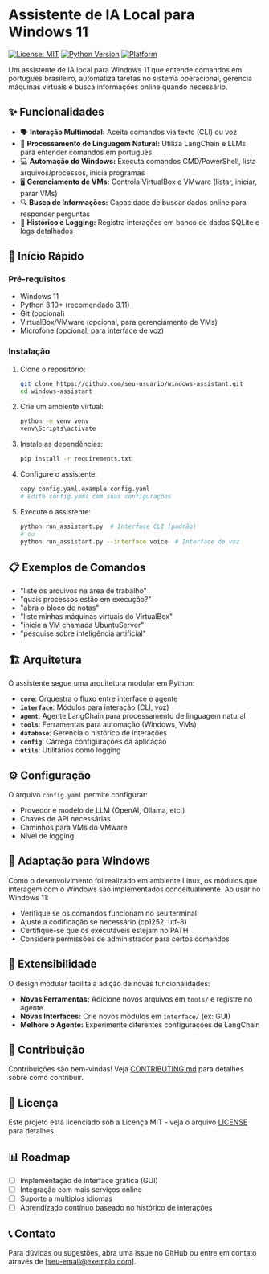 # Assistente de IA Local para Windows 11

[![License: MIT](https://img.shields.io/badge/License-MIT-yellow.svg)](https://opensource.org/licenses/MIT)
[![Python Version](https://img.shields.io/badge/python-3.10%2B-blue)](https://www.python.org/downloads/)
[![Platform](https://img.shields.io/badge/platform-Windows%2011-blue)](https://www.microsoft.com/windows/windows-11)

Um assistente de IA local para Windows 11 que entende comandos em português brasileiro, automatiza tarefas no sistema operacional, gerencia máquinas virtuais e busca informações online quando necessário.

## ✨ Funcionalidades

* 🗣️ **Interação Multimodal:** Aceita comandos via texto (CLI) ou voz
* 🧠 **Processamento de Linguagem Natural:** Utiliza LangChain e LLMs para entender comandos em português
* 💻 **Automação do Windows:** Executa comandos CMD/PowerShell, lista arquivos/processos, inicia programas
* 🖥️ **Gerenciamento de VMs:** Controla VirtualBox e VMware (listar, iniciar, parar VMs)
* 🔍 **Busca de Informações:** Capacidade de buscar dados online para responder perguntas
* 📝 **Histórico e Logging:** Registra interações em banco de dados SQLite e logs detalhados

## 🚀 Início Rápido

### Pré-requisitos

* Windows 11
* Python 3.10+ (recomendado 3.11)
* Git (opcional)
* VirtualBox/VMware (opcional, para gerenciamento de VMs)
* Microfone (opcional, para interface de voz)

### Instalação

1. Clone o repositório:
   ```bash
   git clone https://github.com/seu-usuario/windows-assistant.git
   cd windows-assistant
   ```

2. Crie um ambiente virtual:
   ```bash
   python -m venv venv
   venv\Scripts\activate
   ```

3. Instale as dependências:
   ```bash
   pip install -r requirements.txt
   ```

4. Configure o assistente:
   ```bash
   copy config.yaml.example config.yaml
   # Edite config.yaml com suas configurações
   ```

5. Execute o assistente:
   ```bash
   python run_assistant.py  # Interface CLI (padrão)
   # ou
   python run_assistant.py --interface voice  # Interface de voz
   ```

## 📋 Exemplos de Comandos

* "liste os arquivos na área de trabalho"
* "quais processos estão em execução?"
* "abra o bloco de notas"
* "liste minhas máquinas virtuais do VirtualBox"
* "inicie a VM chamada UbuntuServer"
* "pesquise sobre inteligência artificial"

## 🏗️ Arquitetura

O assistente segue uma arquitetura modular em Python:

* **`core`**: Orquestra o fluxo entre interface e agente
* **`interface`**: Módulos para interação (CLI, voz)
* **`agent`**: Agente LangChain para processamento de linguagem natural
* **`tools`**: Ferramentas para automação (Windows, VMs)
* **`database`**: Gerencia o histórico de interações
* **`config`**: Carrega configurações da aplicação
* **`utils`**: Utilitários como logging

## ⚙️ Configuração

O arquivo `config.yaml` permite configurar:

* Provedor e modelo de LLM (OpenAI, Ollama, etc.)
* Chaves de API necessárias
* Caminhos para VMs do VMware
* Nível de logging

## 🔧 Adaptação para Windows

Como o desenvolvimento foi realizado em ambiente Linux, os módulos que interagem com o Windows são implementados conceitualmente. Ao usar no Windows 11:

* Verifique se os comandos funcionam no seu terminal
* Ajuste a codificação se necessário (cp1252, utf-8)
* Certifique-se que os executáveis estejam no PATH
* Considere permissões de administrador para certos comandos

## 🧩 Extensibilidade

O design modular facilita a adição de novas funcionalidades:

* **Novas Ferramentas:** Adicione novos arquivos em `tools/` e registre no agente
* **Novas Interfaces:** Crie novos módulos em `interface/` (ex: GUI)
* **Melhore o Agente:** Experimente diferentes configurações de LangChain

## 🤝 Contribuição

Contribuições são bem-vindas! Veja [CONTRIBUTING.md](CONTRIBUTING.md) para detalhes sobre como contribuir.

## 📄 Licença

Este projeto está licenciado sob a Licença MIT - veja o arquivo [LICENSE](LICENSE) para detalhes.

## 📊 Roadmap

- [ ] Implementação de interface gráfica (GUI)
- [ ] Integração com mais serviços online
- [ ] Suporte a múltiplos idiomas
- [ ] Aprendizado contínuo baseado no histórico de interações

## 📞 Contato

Para dúvidas ou sugestões, abra uma issue no GitHub ou entre em contato através de [seu-email@exemplo.com].
